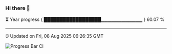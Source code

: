 ### Hi there 👋

⏳ Year progress { ██████████████████▁▁▁▁▁▁▁▁▁▁▁▁ } 60.07 %

---

⏰ Updated on Fri, 08 Aug 2025 06:26:35 GMT

![Progress Bar CI](https://github.com/liununu/liununu/workflows/Progress%20Bar%20CI/badge.svg)
